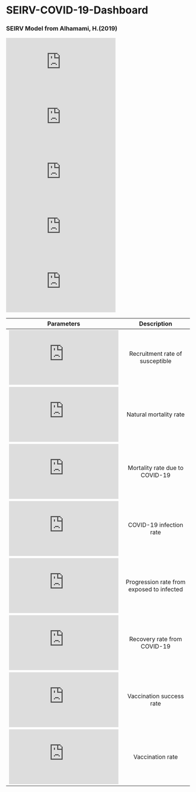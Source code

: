 # SEIRV-COVID-19-Dashboard
### SEIRV Model from Alhamami, H.(2019)

![first eq](https://latex.codecogs.com/gif.latex?%5Clarge%20%5Cbegin%7Bequation%7D%20%5Ccolor%7BBlack%7D%20S%27%28t%29%20%3D%20%5Clambda%20-%20%5Cfrac%7B%5Cbeta%20S%28t%29%20I%28t%29%7D%7BN%28t%29%7D%20-%20%5Calpha%20S%28t%29%20-%20%5Cmu%20S%28t%29%20%5Cend%7Bequation%7D)<br />
![second eq](https://latex.codecogs.com/gif.latex?%5Clarge%20%5Cbegin%7Bequation%7D%20%5Ccolor%7BBlack%7D%20E%27%28t%29%20%3D%20%5Cfrac%7B%5Cbeta%20S%28t%29%20I%28t%29%7D%7BN%28t%29%7D%20&plus;%20%5Cfrac%7B%281-p%29%20%5Cbeta%20V%28t%29I%28t%29%7D%7BN%28t%29%7D%20-%20%5Csigma%20E%28t%29%20-%5Cmu%20E%28t%29%20%5Cend%7Bequation%7D)<br />
![third eq](https://latex.codecogs.com/gif.latex?%5Clarge%20%5Cbegin%7Bequation%7D%20%5Ccolor%7BBlack%7D%20I%27%28t%29%20%3D%20%5Csigma%20E%28t%29%20-%20%5Ceta%20I%28t%29%20-%20%5Cdelta%20I%28t%29%20-%20%5Cmu%20I%28t%29%20%5Cend%7Bequation%7D)<br />
![forth eq](https://latex.codecogs.com/gif.latex?%5Clarge%20%5Cbegin%7Bequation%7D%20%5Ccolor%7BBlack%7D%20R%27%28t%29%20%3D%20p%20V%28t%29%20&plus;%20%5Ceta%20I%28t%29%20-%20%5Cmu%20R%28t%29%20%5Cend%7Bequation%7D)<br />
![fifth eq](https://latex.codecogs.com/gif.latex?%5Clarge%20%5Cbegin%7Bequation%7D%20%5Ccolor%7BBlack%7DV%27%28t%29%20%3D%20%5Calpha%20S%28t%29%20-%20%5Cfrac%7B%281-p%29%20%5Cbeta%20V%28t%29I%28t%29%7D%7BN%28t%29%7D%20-%20p%20V%28t%29%20-%20%5Cmu%20V%28t%29%20%5Cend%7Bequation%7D)<br />

| Parameters | Description |  
|-----------|:-----------:| 
| ![](https://latex.codecogs.com/gif.latex?%5Clarge%20%5Cbegin%7Bequation%7D%20%5Ccolor%7BBlack%7D%5Clambda%20%5Cend%7Bequation%7D) | Recruitment rate of susceptible |  
| ![](https://latex.codecogs.com/gif.latex?%5Clarge%20%5Cbegin%7Bequation%7D%20%5Ccolor%7BBlack%7D%5Cmu%20%5Cend%7Bequation%7D) | Natural mortality rate |  
| ![](https://latex.codecogs.com/gif.latex?%5Clarge%20%5Cbegin%7Bequation%7D%20%5Ccolor%7BBlack%7D%5Cdelta%20%5Cend%7Bequation%7D) | Mortality rate due to COVID-19 | 
| ![](https://latex.codecogs.com/gif.latex?%5Clarge%20%5Cbegin%7Bequation%7D%20%5Ccolor%7BBlack%7D%5Cbeta%20%5Cend%7Bequation%7D) | COVID-19 infection rate | 
| ![](https://latex.codecogs.com/gif.latex?%5Clarge%20%5Cbegin%7Bequation%7D%20%5Ccolor%7BBlack%7D%5Csigma%20%5Cend%7Bequation%7D) | Progression rate from exposed to infected | 
| ![](https://latex.codecogs.com/gif.latex?%5Clarge%20%5Cbegin%7Bequation%7D%20%5Ccolor%7BBlack%7D%5Ceta%20%5Cend%7Bequation%7D) | Recovery rate from COVID-19 | 
| ![](https://latex.codecogs.com/gif.latex?%5Clarge%20%5Cbegin%7Bequation%7D%20%5Ccolor%7BBlack%7Dp%20%5Cend%7Bequation%7D) | Vaccination success rate | 
| ![](https://latex.codecogs.com/gif.latex?%5Clarge%20%5Cbegin%7Bequation%7D%20%5Ccolor%7BBlack%7D%5Calpha%20%5Cend%7Bequation%7D) | Vaccination rate | 
